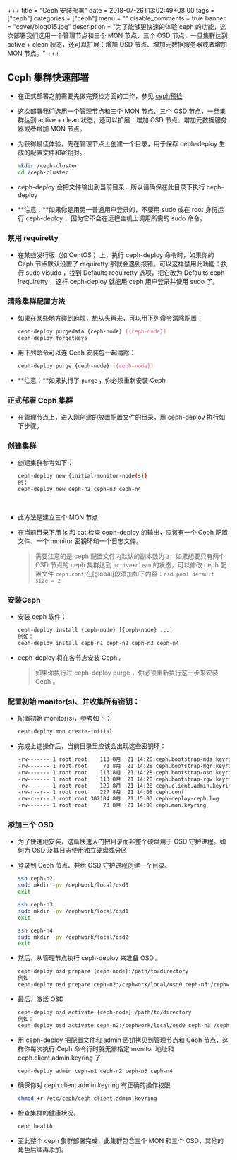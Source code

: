+++
title = "Ceph 安装部署"
date = 2018-07-26T13:02:49+08:00
tags = ["ceph"]
categories = ["ceph"]
menu = ""
disable_comments = true
banner = "cover/blog015.jpg"
description = "为了能够更快速的体验 ceph 的功能，这次部署我们选用一个管理节点和三个 MON 节点、三个 OSD 节点，一旦集群达到 active + clean 状态，还可以扩展：增加 OSD 节点、增加元数据服务器或者增加 MON 节点。"
+++
## Ceph 集群快速部署
- 在正式部署之前需要先做完预检方面的工作，参见 [ceph预检](https://yeaheo.com/2018/07/26/ceph-pre-check/)
- 这次部署我们选用一个管理节点和三个 MON 节点、三个 OSD 节点，一旦集群达到 active + clean 状态，还可以扩展：增加 OSD 节点、增加元数据服务器或者增加 MON 节点。

- 为获得最佳体验，先在管理节点上创建一个目录，用于保存 ceph-deploy 生成的配置文件和密钥对。
  
  ```bash
  mkdir /ceph-cluster
  cd /ceph-cluster
  ```

- ceph-deploy 会把文件输出到当前目录，所以请确保在此目录下执行 ceph-deploy 
  
- **注意：**如果你是用另一普通用户登录的，不要用 sudo 或在 root 身份运行 ceph-deploy ，因为它不会在远程主机上调用所需的 sudo 命令。

### 禁用 requiretty
- 在某些发行版（如 CentOS ）上，执行 ceph-deploy 命令时，如果你的 Ceph 节点默认设置了 requiretty 那就会遇到报错。可以这样禁用此功能：执行 sudo visudo ，找到 Defaults requiretty 选项，把它改为 Defaults:ceph !requiretty ，这样 ceph-deploy 就能用 ceph 用户登录并使用 sudo 了。

### 清除集群配置方法
- 如果在某些地方碰到麻烦，想从头再来，可以用下列命令清除配置：
  
  ```bash
  ceph-deploy purgedata {ceph-node} [{ceph-node}]
  ceph-deploy forgetkeys
  ```

- 用下列命令可以连 Ceph 安装包一起清除：
  
  ```bash
  ceph-deploy purge {ceph-node} [{ceph-node}]
  ```
  
- **注意：**如果执行了 `purge` ，你必须重新安装 Ceph

### 正式部署 Ceph 集群
- 在管理节点上，进入刚创建的放置配置文件的目录，用 ceph-deploy 执行如下步骤。

### 创建集群
- 创建集群参考如下：
  
  ```bash
  ceph-deploy new {initial-monitor-node(s)}
  例：
  ceph-deploy new ceph-n2 ceph-n3 ceph-n4
  ```
     
- 此方法是建立三个 MON 节点
- 在当前目录下用 ls 和 cat 检查 ceph-deploy 的输出，应该有一个 Ceph 配置文件、一个 monitor 密钥环和一个日志文件。
  
  > 需要注意的是 ceph 配置文件内默认的副本数为 `3`，如果想要只有两个 OSD 节点的 ceph 集群达到 `active+clean` 的状态，可以修改 ceph 配置文件 `ceph.conf`,在[global]段添加如下内容：`osd pool default size = 2`

### 安装Ceph
- 安装 ceph 软件：
  
  ```bash
  ceph-deploy install {ceph-node} [{ceph-node} ...]
  例如：
  ceph-deploy install ceph-n1 ceph-n2 ceph-n3 ceph-n4
  ```

- ceph-deploy 将在各节点安装 Ceph 。 
  
  > 如果你执行过 ceph-deploy purge ，你必须重新执行这一步来安装 Ceph 。

### 配置初始 monitor(s)、并收集所有密钥：
- 配置初始 monitor(s)，参考如下：
  
  ```bash
  ceph-deploy mon create-initial
  ```

- 完成上述操作后，当前目录里应该会出现这些密钥环：
  
  ```bash
  -rw------- 1 root root    113 8月  21 14:28 ceph.bootstrap-mds.keyring
  -rw------- 1 root root     71 8月  21 14:28 ceph.bootstrap-mgr.keyring
  -rw------- 1 root root    113 8月  21 14:28 ceph.bootstrap-osd.keyring
  -rw------- 1 root root    113 8月  21 14:28 ceph.bootstrap-rgw.keyring
  -rw------- 1 root root    129 8月  21 14:28 ceph.client.admin.keyring 
  -rw-r--r-- 1 root root    227 8月  21 14:08 ceph.conf
  -rw-r--r-- 1 root root 302104 8月  21 15:03 ceph-deploy-ceph.log
  -rw------- 1 root root     73 8月  21 14:08 ceph.mon.keyring
  ```

### 添加三个 OSD
- 为了快速地安装，这篇快速入门把目录而非整个硬盘用于 OSD 守护进程。如何为 OSD 及其日志使用独立硬盘或分区
- 登录到 Ceph 节点、并给 OSD 守护进程创建一个目录。
  
  ```bash
  ssh ceph-n2
  sudo mkdir -pv /cephwork/local/osd0
  exit

  ssh ceph-n3
  sudo mkdir -pv /cephwork/local/osd1
  exit

  ssh ceph-n4
  sudo mkdir -pv /cephwork/local/osd2
  exit
  ```

- 然后，从管理节点执行 ceph-deploy 来准备 OSD 。
  
  ```bash
  ceph-deploy osd prepare {ceph-node}:/path/to/directory
  例如:
  ceph-deploy osd prepare ceph-n2:/cephwork/local/osd0 ceph-n3:/cephwork/local/osd1 ceph-n4:/cephwork/local/osd2
  ```

- 最后，激活 OSD 
  
  ```bash
  ceph-deploy osd activate {ceph-node}:/path/to/directory
  例如：
  ceph-deploy osd activate ceph-n2:/cephwork/local/osd0 ceph-n3:/cephwork/local/osd1 ceph-n4:/cephwork/local/osd2
  ```

- 用 ceph-deploy 把配置文件和 admin 密钥拷贝到管理节点和 Ceph 节点，这样你每次执行 Ceph 命令行时就无需指定 monitor 地址和 ceph.client.admin.keyring 了
  
  ```bash
  ceph-deploy admin ceph-n1 ceph-n2 ceph-n3 ceph-n4
  ```

- 确保你对 ceph.client.admin.keyring 有正确的操作权限
  
  ```bash
  chmod +r /etc/ceph/ceph.client.admin.keyring
  ```

- 检查集群的健康状况。
  
  ```bash
  ceph health
  ```
    
- 至此整个 ceph 集群部署完成，此集群包含三个 MON 和三个 OSD，其他的角色后续再添加。


